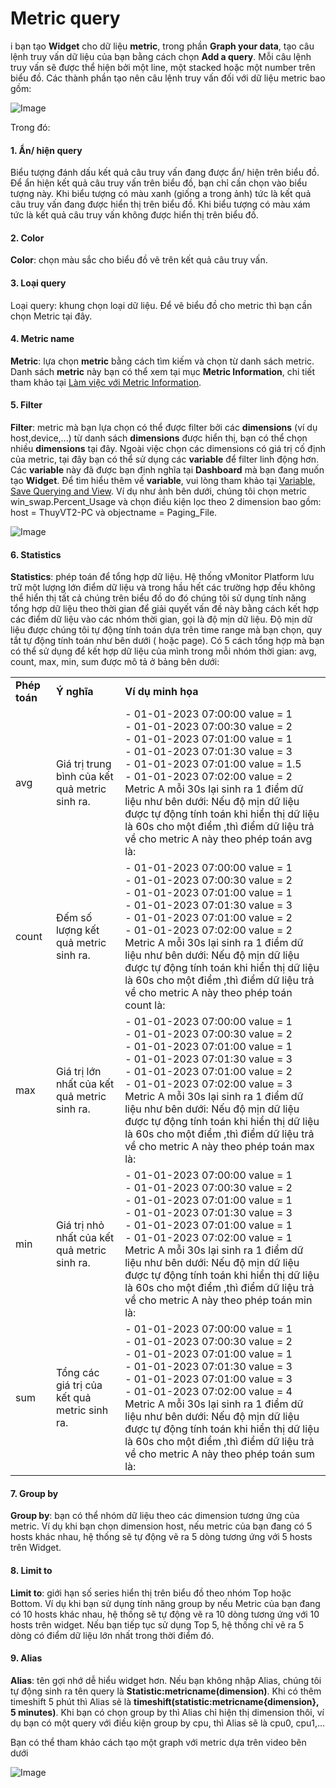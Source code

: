 # Metric query

i bạn tạo **Widget** cho dữ liệu **metric**, trong phần **Graph your data**, tạo câu lệnh truy vấn dữ liệu của bạn bằng cách chọn **Add a query**. Mỗi câu lệnh truy vấn sẽ được thể hiện bởi một line, một stacked hoặc một number trên biểu đồ. Các thành phần tạo nên câu lệnh truy vấn đối với dữ liệu metric bao gồm: 

![Image](https://github.com/vngcloud/docs/blob/main/Vietnamese/.gitbook/assets/image%20(76).png?raw=true)

Trong đó:

#### 1. Ẩn/ hiện query

Biểu tượng đánh dấu kết quả câu truy vấn đang được ẩn/ hiện trên biểu đồ. Để ẩn hiện kết quả câu truy vấn trên biểu đồ, bạn chỉ cần chọn vào biểu tượng này. Khi biểu tượng có màu xanh (giống a trong ảnh) tức là kết quả câu truy vấn đang được hiển thị trên biểu đồ. Khi biểu tượng có màu xám tức là kết quả câu truy vấn không được hiển thị trên biểu đồ.

#### 2. Color

**Color**: chọn màu sắc cho biểu đồ vẽ trên kết quả câu truy vấn.

#### 3. Loại query

Loại query: khung chọn loại dữ liệu. Để vẽ biểu đồ cho metric thì bạn cần chọn Metric tại đây.

#### 4. Metric name

**Metric**: lựa chọn **metric** bằng cách tìm kiếm và chọn từ danh sách metric. Danh sách **metric** này bạn có thể xem tại mục **Metric Information**, chi tiết tham khảo tại [Làm việc với Metric Information](https://docs.vngcloud.vn/vng-cloud-document/vn/vmonitor-platform/cach-tinh-nang-cua-vmonitor-platform/metrics/lam-viec-voi-metruc-information).

#### 5. Filter

**Filter**: metric mà bạn lựa chọn có thể được filter bởi các **dimensions** (ví dụ host,device,...) từ danh sách **dimensions** được hiển thị, bạn có thể chọn nhiều **dimensions** tại đây. Ngoài việc chọn các dimensions có giá trị cố định của metric, tại đây bạn có thể sử dụng các **variable** để filter linh động hơn. Các **variable** này đã được bạn định nghĩa tại **Dashboard** mà bạn đang muốn tạo **Widget**. Để tìm hiểu thêm về **variable**, vui lòng tham khảo tại [Variable, Save Querying and View](https://docs.vngcloud.vn/vng-cloud-document/vn/vmonitor-platform/cach-tinh-nang-cua-vmonitor-platform/dashboard/variable-save-querying-and-view). Ví dụ như ảnh bên dưới, chúng tôi chọn metric win\_swap.Percent\_Usage và chọn điều kiện lọc theo 2 dimension bao gồm: host = ThuyVT2-PC và objectname = Paging\_File. 

![Image](https://github.com/vngcloud/docs/blob/main/Vietnamese/.gitbook/assets/2.gif?raw=true)

#### 6. Statistics

**Statistics**: phép toán để tổng hợp dữ liệu. Hệ thống vMonitor Platform lưu trữ một lượng lớn điểm dữ liệu và trong hầu hết các trường hợp đều không thể hiển thị tất cả chúng trên biểu đồ do đó chúng tôi sử dụng tính năng tổng hợp dữ liệu theo thời gian để giải quyết vấn đề này bằng cách kết hợp các điểm dữ liệu vào các nhóm thời gian, gọi là độ mịn dữ liệu. Độ mịn dữ liệu được chúng tôi tự động tính toán dựa trên time range mà bạn chọn, quy tắt tự động tính toán như bên dưới ( hoặc page). Có 5 cách tổng hợp mà bạn có thể sử dụng để kết hợp dữ liệu của mình trong mỗi nhóm thời gian: avg, count, max, min, sum được mô tả ở bảng bên dưới: 

|  |  |  |
| --- | --- | --- |
| **Phép toán** | **Ý nghĩa** | **Ví dụ minh họa** |
| avg | Giá trị trung bình của kết quả metric sinh ra. | - 01-01-2023 07:00:00 value = 1 <br> - 01-01-2023 07:00:30 value = 2 <br> - 01-01-2023 07:01:00 value = 1 <br> - 01-01-2023 07:01:30 value = 3 <br> - 01-01-2023 07:01:00 value = 1.5 <br> - 01-01-2023 07:02:00 value = 2 <br> Metric A mỗi 30s lại sinh ra 1 điểm dữ liệu như bên dưới: Nếu độ mịn dữ liệu được tự động tính toán khi hiển thị dữ liệu là 60s cho một điểm ,thì điểm dữ liệu trả về cho metric A này theo phép toán avg là: |
| count | Đếm số lượng kết quả metric sinh ra. | - 01-01-2023 07:00:00 value = 1 <br> - 01-01-2023 07:00:30 value = 2 <br> - 01-01-2023 07:01:00 value = 1 <br> - 01-01-2023 07:01:30 value = 3 <br> - 01-01-2023 07:01:00 value = 2 <br> - 01-01-2023 07:02:00 value = 2 <br> Metric A mỗi 30s lại sinh ra 1 điểm dữ liệu như bên dưới: Nếu độ mịn dữ liệu được tự động tính toán khi hiển thị dữ liệu là 60s cho một điểm ,thì điểm dữ liệu trả về cho metric A này theo phép toán count là: |
| max | Giá trị lớn nhất của kết quả metric sinh ra. | - 01-01-2023 07:00:00 value = 1 <br> - 01-01-2023 07:00:30 value = 2 <br> - 01-01-2023 07:01:00 value = 1 <br> - 01-01-2023 07:01:30 value = 3 <br> - 01-01-2023 07:01:00 value = 2 <br> - 01-01-2023 07:02:00 value = 3 <br> Metric A mỗi 30s lại sinh ra 1 điểm dữ liệu như bên dưới: Nếu độ mịn dữ liệu được tự động tính toán khi hiển thị dữ liệu là 60s cho một điểm ,thì điểm dữ liệu trả về cho metric A này theo phép toán max là: |
| min | Giá trị nhỏ nhất của kết quả metric sinh ra. | - 01-01-2023 07:00:00 value = 1 <br> - 01-01-2023 07:00:30 value = 2 <br> - 01-01-2023 07:01:00 value = 1 <br> - 01-01-2023 07:01:30 value = 3 <br> - 01-01-2023 07:01:00 value = 1 <br> - 01-01-2023 07:02:00 value = 1 <br> Metric A mỗi 30s lại sinh ra 1 điểm dữ liệu như bên dưới: Nếu độ mịn dữ liệu được tự động tính toán khi hiển thị dữ liệu là 60s cho một điểm ,thì điểm dữ liệu trả về cho metric A này theo phép toán min là: |
| sum | Tổng các giá trị của kết quả metric sinh ra. | - 01-01-2023 07:00:00 value = 1 <br> - 01-01-2023 07:00:30 value = 2 <br> - 01-01-2023 07:01:00 value = 1 <br> - 01-01-2023 07:01:30 value = 3 <br> - 01-01-2023 07:01:00 value = 3 <br> - 01-01-2023 07:02:00 value = 4 <br> Metric A mỗi 30s lại sinh ra 1 điểm dữ liệu như bên dưới: Nếu độ mịn dữ liệu được tự động tính toán khi hiển thị dữ liệu là 60s cho một điểm ,thì điểm dữ liệu trả về cho metric A này theo phép toán sum là: |

#### 7. Group by

**Group by**: bạn có thể nhóm dữ liệu theo các dimension tương ứng của metric. Ví dụ khi bạn chọn dimension host, nếu metric của bạn đang có 5 hosts khác nhau, hệ thống sẽ tự động vẽ ra 5 dòng tương ứng với 5 hosts trên Widget.

#### 8. Limit to

**Limit to**: giới hạn số series hiển thị trên biểu đồ theo nhóm Top hoặc Bottom. Ví dụ khi bạn sử dụng tính năng group by nếu Metric của bạn đang có 10 hosts khác nhau, hệ thống sẽ tự động vẽ ra 10 dòng tương ứng với 10 hosts trên widget. Nếu bạn tiếp tục sử dụng Top 5, hệ thống chỉ vẽ ra 5 dòng có điểm dữ liệu lớn nhất trong thời điểm đó. 

#### 9. Alias

**Alias**: tên gợi nhớ dễ hiểu widget hơn. Nếu bạn không nhập Alias, chúng tôi tự động sinh ra tên query là **Statistic:metricname(dimension)**. Khi có thêm timeshift 5 phút thì Alias sẽ là **timeshift(statistic:metricname{dimension}, 5 minutes)**. Khi bạn có chọn group by thì Alias chỉ hiện thị dimension thôi, ví dụ bạn có một query với điều kiện group by cpu, thì Alias sẽ là cpu0, cpu1,...

Bạn có thể tham khảo cách tạo một graph với metric dựa trên video bên dưới

![Image](https://github.com/vngcloud/docs/blob/main/Vietnamese/.gitbook/assets/3%20(1).gif?raw=true)
